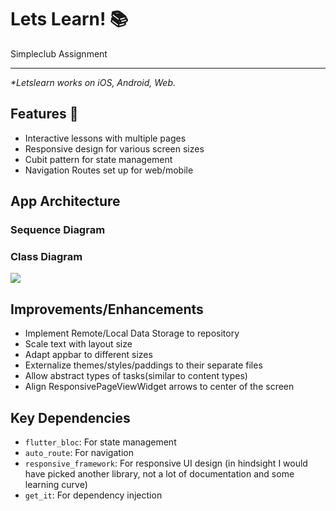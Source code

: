 # Lets Learn! 📚

Simpleclub Assignment

---

_\*Letslearn works on iOS, Android, Web._

## Features 🚀

- Interactive lessons with multiple pages
- Responsive design for various screen sizes
- Cubit pattern for state management
- Navigation Routes set up for web/mobile

## App Architecture

### Sequence Diagram

### Class Diagram
[![](https://mermaid.ink/img/pako:eNqdVD1vAjEM_StRxhaGrlGXql2QqFoJxixW4h4RXHJNfGoR5X57c-EoNASEyJAP-z3beo684cpp5IKrFYTwYqDyUEvL4koWNsUQnGWbna1f9zPyxlbM6FMbGVrhqVljUN40ZJw9ck5NoG6H6BhBFXLfO1TYsSbuJ645hGVPCsvBtZX2uOyeemvRKcGzqxtn0VLH1P5aTvWHLOWjdVPQQzlLkXCxlCzLHL_pcqaz1EkdxbjIVXDUmzxx1PhaJT9bDKUmv6XwHXPpDOf-gHLeo6InG77QT3RZ7l2sq3sbZcvCDD9a8gfJ2d14HG812HV8pE8jUnfA7Ms8D0_K5PAUowA-6J8zDp7Hn8j432jB4hOtLmOzzmbgVF-hlEFBwRYQ-IjX6GswOs6ApKnktMAaJRfxqsEvJZd2G3HQkputreKCfIsj7l1bLfaPttFAOMwPLj5gFaIVtSHnX4cJ0x_bXyGhY28?type=png)](https://mermaid.live/edit#pako:eNqdVD1vAjEM_StRxhaGrlGXql2QqFoJxixW4h4RXHJNfGoR5X57c-EoNASEyJAP-z3beo684cpp5IKrFYTwYqDyUEvL4koWNsUQnGWbna1f9zPyxlbM6FMbGVrhqVljUN40ZJw9ck5NoG6H6BhBFXLfO1TYsSbuJ645hGVPCsvBtZX2uOyeemvRKcGzqxtn0VLH1P5aTvWHLOWjdVPQQzlLkXCxlCzLHL_pcqaz1EkdxbjIVXDUmzxx1PhaJT9bDKUmv6XwHXPpDOf-gHLeo6InG77QT3RZ7l2sq3sbZcvCDD9a8gfJ2d14HG812HV8pE8jUnfA7Ms8D0_K5PAUowA-6J8zDp7Hn8j432jB4hOtLmOzzmbgVF-hlEFBwRYQ-IjX6GswOs6ApKnktMAaJRfxqsEvJZd2G3HQkputreKCfIsj7l1bLfaPttFAOMwPLj5gFaIVtSHnX4cJ0x_bXyGhY28)


## Improvements/Enhancements

- Implement Remote/Local Data Storage to repository
- Scale text with layout size
- Adapt appbar to different sizes
- Externalize themes/styles/paddings to their separate files
- Allow abstract types of tasks(similar to content types) 
- Align ResponsivePageViewWidget arrows to center of the screen

## Key Dependencies

- `flutter_bloc`: For state management
- `auto_route`: For navigation
- `responsive_framework`: For responsive UI design (in hindsight I would have picked another library, not a lot of
  documentation and some learning curve)
- `get_it`: For dependency injection